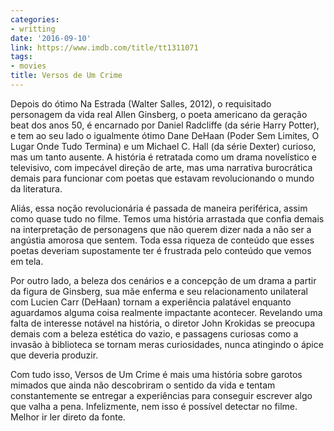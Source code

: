 ```yaml
---
categories:
- writting
date: '2016-09-10'
link: https://www.imdb.com/title/tt1311071
tags:
- movies
title: Versos de Um Crime
---
```


Depois do ótimo Na Estrada (Walter Salles, 2012), o requisitado personagem da vida real Allen Ginsberg, o poeta americano da geração beat dos anos 50, é encarnado por Daniel Radcliffe (da série Harry Potter), e tem ao seu lado o igualmente ótimo Dane DeHaan (Poder Sem Limites, O Lugar Onde Tudo Termina) e um Michael C. Hall (da série Dexter) curioso, mas um tanto ausente. A história é retratada como um drama novelístico e televisivo, com impecável direção de arte, mas uma narrativa burocrática demais para funcionar com poetas que estavam revolucionando o mundo da literatura.

Aliás, essa noção revolucionária é passada de maneira periférica, assim como quase tudo no filme. Temos uma história arrastada que confia demais na interpretação de personagens que não querem dizer nada a não ser a angústia amorosa que sentem. Toda essa riqueza de conteúdo que esses poetas deveriam supostamente ter é frustrada pelo conteúdo que vemos em tela.

Por outro lado, a beleza dos cenários e a concepção de um drama a partir da figura de Ginsberg, sua mãe enferma e seu relacionamento unilateral com Lucien Carr (DeHaan) tornam a experiência palatável enquanto aguardamos alguma coisa realmente impactante acontecer. Revelando uma falta de interesse notável na história, o diretor John Krokidas se preocupa demais com a beleza estética do vazio, e passagens curiosas como a invasão à biblioteca se tornam meras curiosidades, nunca atingindo o ápice que deveria produzir.

Com tudo isso, Versos de Um Crime é mais uma história sobre garotos mimados que ainda não descobriram o sentido da vida e tentam constantemente se entregar a experiências para conseguir escrever algo que valha a pena. Infelizmente, nem isso é possível detectar no filme. Melhor ir ler direto da fonte.

